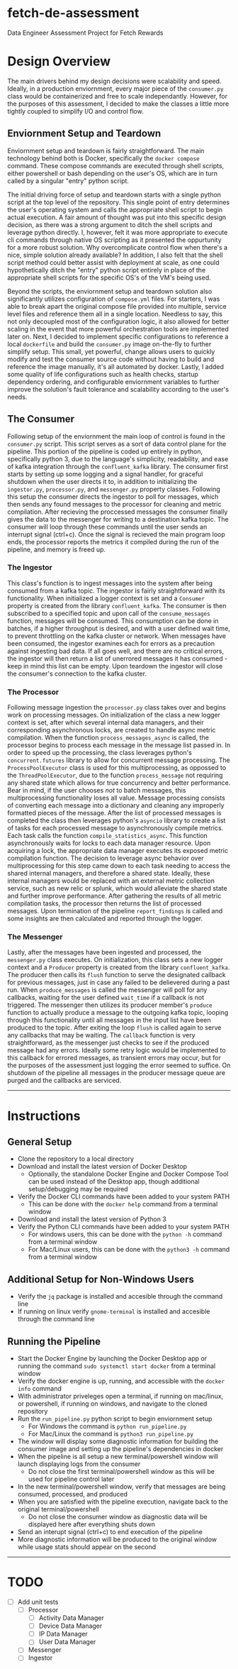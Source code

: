 # fetch-de-assessment
Data Engineer Assessment Project for Fetch Rewards

# Design Overview
The main drivers behind my design decisions were scalability and speed. Ideally, in a production enviornment, every major piece of the `consumer.py` class would be containerized and free to scale independantly. However, for the purposes of this assessment, I decided to make the classes a little more tightly coupled to simplify I/O and control flow.

## Enviornment Setup and Teardown
Enviornment setup and teardown is fairly straightforward. The main technology behind both is Docker, specifically the `docker compose` command. These compose commands are executed through shell scripts, either powershell or bash depending on the user's OS, which are in turn called by a singular "entry" python script.

The initial driving force of setup and teardown starts with a single python script at the top level of the repository. This single point of entry determines the user's operating system and calls the appropriate shell script to begin actual execution. A fair amount of thought was put into this specific design decision, as there was a strong argument to ditch the shell scripts and leverage python directly. I, however, felt it was more appropriate to execute cli commands through native OS scripting as it presented the oppurtunity for a more robust solution. Why overcomplicate control flow when there's a nice, simple solution already available? In addition, I also felt that the shell script method could better assist with deployment at scale, as one could hypothetically ditch the "entry" python script entirely in place of the appropriate shell scripts for the specific OS's of the VM's being used.

Beyond the scripts, the enviornment setup and teardown solution also significantly utilizes configuration of `compose.yml` files. For starters, I was able to break apart the original compose file provided into multiple, service level files and reference them all in a single location. Needless to say, this not only decoupled most of the configuration logic, it also allowed for better scaling in the event that more powerful orchestration tools are implemented later on. Next, I decided to implement specific configurations to reference a local `dockerfile` and build the `consumer.py` image on-the-fly to further simplify setup. This small, yet powerful, change allows users to quickly modify and test the consumer source code without having to build and reference the image manually, it's all automated by docker. Lastly, I added some quality of life configurations such as health checks, startup dependency ordering, and configurable enviornment variables to further improve the solution's fault tolerance and scalability according to the user's needs.

## The Consumer
Following setup of the enviornment the main loop of control is found in the `consumer.py` script. This script serves as a sort of data control plane for the pipeline. This portion of the pipeline is coded up entirely in python, specifically python 3, due to the language's simplicity, readability, and ease of kafka integration through the `confluent_kafka` library. The consumer first starts by setting up some logging and a signal handler, for graceful shutdown when the user directs it to, in addition to initializing the `ingestor.py`, `processor.py`, and `messenger.py` property classes. Following this setup the consumer directs the ingestor to poll for messages, which then sends any found messages to the processor for cleaning and metric compilation. After recieving the proccessed messages the consumer finally gives the data to the messenger for writing to a destination kafka topic. The consumer will loop through these commands until the user sends an interrupt signal (ctrl+c). Once the signal is recieved the main program loop ends, the processor reports the metrics it compiled during the run of the pipeline, and memory is freed up.

### The Ingestor
This class's function is to ingest messages into the system after being consumed from a kafka topic. The ingestor is fairly straightforward with its functionality. When initialized a logger context is set and a `Consumer` property is created from the library `confluent_kafka`. The consumer is then subscribed to a specified topic and upon call of the `consume_messages` function, messages will be consumed. This consumption can be done in batches, if a higher throughput is desired, and with a user defined wait time, to prevent throttling on the kafka cluster or network. When messages have been consumed, the ingestor examines each for errors as a precaution against ingesting bad data. If all goes well, and there are no critical errors, the ingestor will then return a list of unerrored messages it has consumed - keep in mind this list can be empty. Upon teardown the ingestor will close the consumer's connection to the kafka cluster.

### The Processor
Following message ingestion the `processor.py` class takes over and begins work on processing messages. On initialization of the class a new logger context is set, after which several internal data managers, and their corresponding asynchronous locks, are created to handle async metric compilation. When the function `process_messages_async` is called, the processor begins to process each message in the message list passed in. In order to speed up the processing, the class leverages python's `concurrent.futures` library to allow for concurrent message processing. The `ProcessPoolExecutor` class is used for this multiprocessing, as oppossed to the `ThreadPoolExecutor`, due to the function `process_message` not requiring any shared state which allows for true concurrency and better performance. Bear in mind, if the user chooses _not_ to batch messages, this multiprocessing functionality loses all value. Message processing consists of converting each message into a dictionary and cleaning any improperly formatted pieces of the message. After the list of processed messages is completed the class then leverages python's `asyncio` library to create a list of tasks for each processed message to asynchronously compile metrics. Each task calls the function `compile_statistics_async`. This function asynchronously waits for locks to each data manager resource. Upon acquiring a lock, the appropriate data manager executes its exposed metric compilation function. The decision to leverage async behavior over multiprocessing for this step came down to each task needing to access the shared internal managers, and therefore a shared state. Ideally, these internal managers would be replaced with an external metric collection service, such as new relic or splunk, which would alleviate the shared state and further improve performance. After gathering the results of all metric compilation tasks, the processor then returns the list of processed messages. Upon termination of the pipeline `report_findings` is called and some insights are then calculated and reported through the logger.

### The Messenger
Lastly, after the messages have been ingested and processed, the `messenger.py` class executes. On initialization, this class sets a new logger context and a `Producer` property is created from the library `confluent_kafka`. The producer then calls its `flush` function to serve the designated callback for previous messages, just in case any failed to be delievered during a past run. When `produce_messages` is called the messenger will poll for any callbacks, waiting for the user defined `wait_time` if a callback is not triggered. The messenger then utilizes its producer member's `produce` function to actually produce a message to the outgoing kafka topic, looping through this functionality until all messages in the input list have been produced to the topic. After exiting the loop `flush` is called again to serve any callbacks that may be waiting. The `callback` function is very straightforward, as the messenger just checks to see if the produced message had any errors. Ideally some retry logic would be implemented to this callback for errored messages, as transient errors may occur, but for the purposes of the assessment just logging the error seemed to suffice. On shutdown of the pipeline all messages in the producer message queue are purged and the callbacks are serviced.

---

# Instructions

## General Setup
- Clone the repository to a local directory
- Download and install the latest version of Docker Desktop
    - Optionally, the standalone Docker Engine and Docker Compose Tool can be used instead of the Desktop app, though additional setup/debugging may be required 
- Verify the Docker CLI commands have been added to your system PATH
    - This can be done with the `docker help` command from a terminal window
- Download and install the latest version of Python 3
- Verify the Python CLI commands have been added to your system PATH
    - For windows users, this can be done with the `python -h` command from a terminal window
    - For Mac/Linux users, this can be done with the `python3 -h` command from a terminal window

## Additional Setup for Non-Windows Users
- Verify the `jq` package is installed and accesible through the command line
- If running on linux verify `gnome-terminal` is installed and accesible through the command line

## Running the Pipeline
- Start the Docker Engine by launching the Docker Desktop app or running the command `sudo systemctl start docker` from a terminal window
- Verify the docker engine is up, running, and accessible with the `docker info` command
- With administrator priveleges open a terminal, if running on mac/linux, or powershell, if running on windows, and navigate to the cloned repository
- Run the `run_pipeline.py` python script to begin enviornment setup
    - For Windows the command is `python run_pipeline.py`
    - For Mac/Linux the command is `python3 run_pipeline.py`
- The window will display some diagnostic information for building the consumer image and setting up the pipeline's dependencies in docker
- When the pipeline is all setup a new terminal/powershell window will launch displaying logs from the consumer
    - Do not close the first terminal/powershell window as this will be used for pipeline control later
- In the new terminal/powershell window, verify that messages are being consumed, processed, and produced
- When you are satisfied with the pipeline execution, navigate back to the original terminal/powershell
    - Do not close the consumer window as diagnostic data will be displayed here after everything shuts down
- Send an interupt signal (ctrl+c) to end execution of the pipeline
- More diagnostic information will be produced to the original window while usage stats should appear on the second

---

# TODO
- [ ] Add unit tests
    - [ ] Processor
        - [ ] Activity Data Manager
        - [ ] Device Data Manager
        - [ ] IP Data Manager
        - [ ] User Data Manager
    - [ ] Messenger
    - [ ] Ingestor